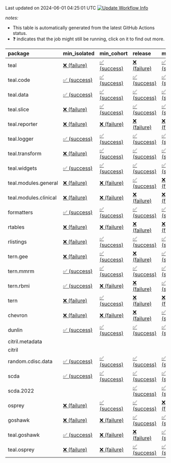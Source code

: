 Last updated on 2024-06-01 04:25:01 UTC [![Update Workflow
Info](https://github.com/averissimo/verdepcheck-status/actions/workflows/update.yaml/badge.svg)](https://github.com/averissimo/verdepcheck-status/actions/workflows/update.yaml)

*notes:*

-   This table is automatically generated from the latest GitHub Actions
    status.
-   ❓ indicates that the job might still be running, click on it to
    find out more.

<table>
<colgroup>
<col style="width: 4%" />
<col style="width: 23%" />
<col style="width: 23%" />
<col style="width: 23%" />
<col style="width: 23%" />
</colgroup>
<thead>
<tr class="header">
<th style="text-align: left;">package</th>
<th style="text-align: left;">min_isolated</th>
<th style="text-align: left;">min_cohort</th>
<th style="text-align: left;">release</th>
<th style="text-align: left;">max</th>
</tr>
</thead>
<tbody>
<tr class="odd">
<td style="text-align: left;">teal</td>
<td
style="text-align: left;"><a href="https://github.com/insightsengineering/teal/actions/runs/9240413261/job/25420660781">❌
(failure)</a></td>
<td
style="text-align: left;"><a href="https://github.com/insightsengineering/teal/actions/runs/9240413261/job/25420660626">✅
(success)</a></td>
<td
style="text-align: left;"><a href="https://github.com/insightsengineering/teal/actions/runs/9240413261/job/25420660853">❌
(failure)</a></td>
<td
style="text-align: left;"><a href="https://github.com/insightsengineering/teal/actions/runs/9240413261/job/25420660700">✅
(success)</a></td>
</tr>
<tr class="even">
<td style="text-align: left;">teal.code</td>
<td
style="text-align: left;"><a href="https://github.com/insightsengineering/teal.code/actions/runs/9240414806/job/25420664206">✅
(success)</a></td>
<td
style="text-align: left;"><a href="https://github.com/insightsengineering/teal.code/actions/runs/9240414806/job/25420664419">✅
(success)</a></td>
<td
style="text-align: left;"><a href="https://github.com/insightsengineering/teal.code/actions/runs/9240414806/job/25420664127">✅
(success)</a></td>
<td
style="text-align: left;"><a href="https://github.com/insightsengineering/teal.code/actions/runs/9240414806/job/25420664306">✅
(success)</a></td>
</tr>
<tr class="odd">
<td style="text-align: left;">teal.data</td>
<td
style="text-align: left;"><a href="https://github.com/insightsengineering/teal.data/actions/runs/9240415549/job/25420665606">✅
(success)</a></td>
<td
style="text-align: left;"><a href="https://github.com/insightsengineering/teal.data/actions/runs/9240415549/job/25420665410">✅
(success)</a></td>
<td
style="text-align: left;"><a href="https://github.com/insightsengineering/teal.data/actions/runs/9240415549/job/25420665508">✅
(success)</a></td>
<td
style="text-align: left;"><a href="https://github.com/insightsengineering/teal.data/actions/runs/9240415549/job/25420665317">✅
(success)</a></td>
</tr>
<tr class="even">
<td style="text-align: left;">teal.slice</td>
<td
style="text-align: left;"><a href="https://github.com/insightsengineering/teal.slice/actions/runs/9240421445/job/25420678149">❌
(failure)</a></td>
<td
style="text-align: left;"><a href="https://github.com/insightsengineering/teal.slice/actions/runs/9240421445/job/25420678002">✅
(success)</a></td>
<td
style="text-align: left;"><a href="https://github.com/insightsengineering/teal.slice/actions/runs/9240421445/job/25420678107">✅
(success)</a></td>
<td
style="text-align: left;"><a href="https://github.com/insightsengineering/teal.slice/actions/runs/9240421445/job/25420678049">✅
(success)</a></td>
</tr>
<tr class="odd">
<td style="text-align: left;">teal.reporter</td>
<td
style="text-align: left;"><a href="https://github.com/insightsengineering/teal.reporter/actions/runs/9240417933/job/25420670827">❌
(failure)</a></td>
<td
style="text-align: left;"><a href="https://github.com/insightsengineering/teal.reporter/actions/runs/9240417933/job/25420670577">❌
(failure)</a></td>
<td
style="text-align: left;"><a href="https://github.com/insightsengineering/teal.reporter/actions/runs/9240417933/job/25420670656">❌
(failure)</a></td>
<td
style="text-align: left;"><a href="https://github.com/insightsengineering/teal.reporter/actions/runs/9240417933/job/25420670755">❌
(failure)</a></td>
</tr>
<tr class="even">
<td style="text-align: left;">teal.logger</td>
<td
style="text-align: left;"><a href="https://github.com/insightsengineering/teal.logger/actions/runs/9240414698/job/25420664142">✅
(success)</a></td>
<td
style="text-align: left;"><a href="https://github.com/insightsengineering/teal.logger/actions/runs/9240414698/job/25420663978">✅
(success)</a></td>
<td
style="text-align: left;"><a href="https://github.com/insightsengineering/teal.logger/actions/runs/9240414698/job/25420664214">✅
(success)</a></td>
<td
style="text-align: left;"><a href="https://github.com/insightsengineering/teal.logger/actions/runs/9240414698/job/25420664054">✅
(success)</a></td>
</tr>
<tr class="odd">
<td style="text-align: left;">teal.transform</td>
<td
style="text-align: left;"><a href="https://github.com/insightsengineering/teal.transform/actions/runs/9240419000/job/25420672630">❌
(failure)</a></td>
<td
style="text-align: left;"><a href="https://github.com/insightsengineering/teal.transform/actions/runs/9240419000/job/25420672518">✅
(success)</a></td>
<td
style="text-align: left;"><a href="https://github.com/insightsengineering/teal.transform/actions/runs/9240419000/job/25420672678">✅
(success)</a></td>
<td
style="text-align: left;"><a href="https://github.com/insightsengineering/teal.transform/actions/runs/9240419000/job/25420672584">✅
(success)</a></td>
</tr>
<tr class="even">
<td style="text-align: left;">teal.widgets</td>
<td
style="text-align: left;"><a href="https://github.com/insightsengineering/teal.widgets/actions/runs/9240428682/job/25420694197">✅
(success)</a></td>
<td
style="text-align: left;"><a href="https://github.com/insightsengineering/teal.widgets/actions/runs/9240428682/job/25420694130">✅
(success)</a></td>
<td
style="text-align: left;"><a href="https://github.com/insightsengineering/teal.widgets/actions/runs/9240428682/job/25420694253">✅
(success)</a></td>
<td
style="text-align: left;"><a href="https://github.com/insightsengineering/teal.widgets/actions/runs/9240428682/job/25420694062">✅
(success)</a></td>
</tr>
<tr class="odd">
<td style="text-align: left;">teal.modules.general</td>
<td
style="text-align: left;"><a href="https://github.com/insightsengineering/teal.modules.general/actions/runs/9240413559/job/25420661326">❌
(failure)</a></td>
<td
style="text-align: left;"><a href="https://github.com/insightsengineering/teal.modules.general/actions/runs/9240413559/job/25420661169">❌
(failure)</a></td>
<td
style="text-align: left;"><a href="https://github.com/insightsengineering/teal.modules.general/actions/runs/9240413559/job/25420661412">✅
(success)</a></td>
<td
style="text-align: left;"><a href="https://github.com/insightsengineering/teal.modules.general/actions/runs/9240413559/job/25420661226">❌
(failure)</a></td>
</tr>
<tr class="even">
<td style="text-align: left;">teal.modules.clinical</td>
<td
style="text-align: left;"><a href="https://github.com/insightsengineering/teal.modules.clinical/actions/runs/9240424423/job/25420685217">❌
(failure)</a></td>
<td
style="text-align: left;"><a href="https://github.com/insightsengineering/teal.modules.clinical/actions/runs/9240424423/job/25420685023">❌
(failure)</a></td>
<td
style="text-align: left;"><a href="https://github.com/insightsengineering/teal.modules.clinical/actions/runs/9240424423/job/25420685308">❌
(failure)</a></td>
<td
style="text-align: left;"><a href="https://github.com/insightsengineering/teal.modules.clinical/actions/runs/9240424423/job/25420685115">❌
(failure)</a></td>
</tr>
<tr class="odd">
<td style="text-align: left;">formatters</td>
<td
style="text-align: left;"><a href="https://github.com/insightsengineering/formatters/actions/runs/9240422063/job/25420679917">✅
(success)</a></td>
<td
style="text-align: left;"><a href="https://github.com/insightsengineering/formatters/actions/runs/9240422063/job/25420679788">✅
(success)</a></td>
<td
style="text-align: left;"><a href="https://github.com/insightsengineering/formatters/actions/runs/9240422063/job/25420679995">✅
(success)</a></td>
<td
style="text-align: left;"><a href="https://github.com/insightsengineering/formatters/actions/runs/9240422063/job/25420679842">✅
(success)</a></td>
</tr>
<tr class="even">
<td style="text-align: left;">rtables</td>
<td
style="text-align: left;"><a href="https://github.com/insightsengineering/rtables/actions/runs/9240413257/job/25420660889">❌
(failure)</a></td>
<td
style="text-align: left;"><a href="https://github.com/insightsengineering/rtables/actions/runs/9240413257/job/25420660803">❌
(failure)</a></td>
<td
style="text-align: left;"><a href="https://github.com/insightsengineering/rtables/actions/runs/9240413257/job/25420660964">❌
(failure)</a></td>
<td
style="text-align: left;"><a href="https://github.com/insightsengineering/rtables/actions/runs/9240413257/job/25420660675">❌
(failure)</a></td>
</tr>
<tr class="odd">
<td style="text-align: left;">rlistings</td>
<td
style="text-align: left;"><a href="https://github.com/insightsengineering/rlistings/actions/runs/9240417209/job/25420669524">❌
(failure)</a></td>
<td
style="text-align: left;"><a href="https://github.com/insightsengineering/rlistings/actions/runs/9240417209/job/25420669668">✅
(success)</a></td>
<td
style="text-align: left;"><a href="https://github.com/insightsengineering/rlistings/actions/runs/9240417209/job/25420669738">✅
(success)</a></td>
<td
style="text-align: left;"><a href="https://github.com/insightsengineering/rlistings/actions/runs/9240417209/job/25420669606">✅
(success)</a></td>
</tr>
<tr class="even">
<td style="text-align: left;">tern.gee</td>
<td
style="text-align: left;"><a href="https://github.com/insightsengineering/tern.gee/actions/runs/9240423359/job/25420682373">❌
(failure)</a></td>
<td
style="text-align: left;"><a href="https://github.com/insightsengineering/tern.gee/actions/runs/9240423359/job/25420682283">✅
(success)</a></td>
<td
style="text-align: left;"><a href="https://github.com/insightsengineering/tern.gee/actions/runs/9240423359/job/25420682445">❌
(failure)</a></td>
<td
style="text-align: left;"><a href="https://github.com/insightsengineering/tern.gee/actions/runs/9240423359/job/25420682412">✅
(success)</a></td>
</tr>
<tr class="odd">
<td style="text-align: left;">tern.mmrm</td>
<td
style="text-align: left;"><a href="https://github.com/insightsengineering/tern.mmrm/actions/runs/9240428885/job/25420694655">✅
(success)</a></td>
<td
style="text-align: left;"><a href="https://github.com/insightsengineering/tern.mmrm/actions/runs/9240428885/job/25420694566">✅
(success)</a></td>
<td
style="text-align: left;"><a href="https://github.com/insightsengineering/tern.mmrm/actions/runs/9240428885/job/25420694743">✅
(success)</a></td>
<td
style="text-align: left;"><a href="https://github.com/insightsengineering/tern.mmrm/actions/runs/9240428885/job/25420694455">✅
(success)</a></td>
</tr>
<tr class="even">
<td style="text-align: left;">tern.rbmi</td>
<td
style="text-align: left;"><a href="https://github.com/insightsengineering/tern.rbmi/actions/runs/9240422105/job/25420680108">✅
(success)</a></td>
<td
style="text-align: left;"><a href="https://github.com/insightsengineering/tern.rbmi/actions/runs/9240422105/job/25420679944">❌
(failure)</a></td>
<td
style="text-align: left;"><a href="https://github.com/insightsengineering/tern.rbmi/actions/runs/9240422105/job/25420680178">❌
(failure)</a></td>
<td
style="text-align: left;"><a href="https://github.com/insightsengineering/tern.rbmi/actions/runs/9240422105/job/25420680033">✅
(success)</a></td>
</tr>
<tr class="odd">
<td style="text-align: left;">tern</td>
<td
style="text-align: left;"><a href="https://github.com/insightsengineering/tern/actions/runs/9240417735/job/25420670529">❌
(failure)</a></td>
<td
style="text-align: left;"><a href="https://github.com/insightsengineering/tern/actions/runs/9240417735/job/25420670324">✅
(success)</a></td>
<td
style="text-align: left;"><a href="https://github.com/insightsengineering/tern/actions/runs/9240417735/job/25420670602">❌
(failure)</a></td>
<td
style="text-align: left;"><a href="https://github.com/insightsengineering/tern/actions/runs/9240417735/job/25420670406">❌
(failure)</a></td>
</tr>
<tr class="even">
<td style="text-align: left;">chevron</td>
<td
style="text-align: left;"><a href="https://github.com/insightsengineering/chevron/actions/runs/9240429506/job/25420695422">❌
(failure)</a></td>
<td
style="text-align: left;"><a href="https://github.com/insightsengineering/chevron/actions/runs/9240429506/job/25420695490">❌
(failure)</a></td>
<td
style="text-align: left;"><a href="https://github.com/insightsengineering/chevron/actions/runs/9240429506/job/25420695628">❌
(failure)</a></td>
<td
style="text-align: left;"><a href="https://github.com/insightsengineering/chevron/actions/runs/9240429506/job/25420695564">✅
(success)</a></td>
</tr>
<tr class="odd">
<td style="text-align: left;">dunlin</td>
<td
style="text-align: left;"><a href="https://github.com/insightsengineering/dunlin/actions/runs/9240416165/job/25420666533">✅
(success)</a></td>
<td
style="text-align: left;"><a href="https://github.com/insightsengineering/dunlin/actions/runs/9240416165/job/25420666400">✅
(success)</a></td>
<td
style="text-align: left;"><a href="https://github.com/insightsengineering/dunlin/actions/runs/9240416165/job/25420666607">✅
(success)</a></td>
<td
style="text-align: left;"><a href="https://github.com/insightsengineering/dunlin/actions/runs/9240416165/job/25420666471">✅
(success)</a></td>
</tr>
<tr class="even">
<td style="text-align: left;">citril.metadata</td>
<td style="text-align: left;"></td>
<td style="text-align: left;"></td>
<td style="text-align: left;"></td>
<td style="text-align: left;"></td>
</tr>
<tr class="odd">
<td style="text-align: left;">citril</td>
<td style="text-align: left;"></td>
<td style="text-align: left;"></td>
<td style="text-align: left;"></td>
<td style="text-align: left;"></td>
</tr>
<tr class="even">
<td style="text-align: left;">random.cdisc.data</td>
<td
style="text-align: left;"><a href="https://github.com/insightsengineering/random.cdisc.data/actions/runs/9240420971/job/25420676978">✅
(success)</a></td>
<td
style="text-align: left;"><a href="https://github.com/insightsengineering/random.cdisc.data/actions/runs/9240420971/job/25420676817">✅
(success)</a></td>
<td
style="text-align: left;"><a href="https://github.com/insightsengineering/random.cdisc.data/actions/runs/9240420971/job/25420677057">✅
(success)</a></td>
<td
style="text-align: left;"><a href="https://github.com/insightsengineering/random.cdisc.data/actions/runs/9240420971/job/25420676898">✅
(success)</a></td>
</tr>
<tr class="odd">
<td style="text-align: left;">scda</td>
<td
style="text-align: left;"><a href="https://github.com/insightsengineering/scda/actions/runs/9240417164/job/25420669608">✅
(success)</a></td>
<td
style="text-align: left;"><a href="https://github.com/insightsengineering/scda/actions/runs/9240417164/job/25420669468">✅
(success)</a></td>
<td
style="text-align: left;"><a href="https://github.com/insightsengineering/scda/actions/runs/9240417164/job/25420669392">✅
(success)</a></td>
<td
style="text-align: left;"><a href="https://github.com/insightsengineering/scda/actions/runs/9240417164/job/25420669532">✅
(success)</a></td>
</tr>
<tr class="even">
<td style="text-align: left;">scda.2022</td>
<td style="text-align: left;"></td>
<td style="text-align: left;"></td>
<td
style="text-align: left;"><a href="https://github.com/insightsengineering/scda.2022/actions/runs/9240422657/job/25420680896">✅
(success)</a></td>
<td
style="text-align: left;"><a href="https://github.com/insightsengineering/scda.2022/actions/runs/9240422657/job/25420680959">✅
(success)</a></td>
</tr>
<tr class="odd">
<td style="text-align: left;">osprey</td>
<td
style="text-align: left;"><a href="https://github.com/insightsengineering/osprey/actions/runs/9240426941/job/25420690105">❌
(failure)</a></td>
<td
style="text-align: left;"><a href="https://github.com/insightsengineering/osprey/actions/runs/9240426941/job/25420690017">✅
(success)</a></td>
<td
style="text-align: left;"><a href="https://github.com/insightsengineering/osprey/actions/runs/9240426941/job/25420690186">✅
(success)</a></td>
<td
style="text-align: left;"><a href="https://github.com/insightsengineering/osprey/actions/runs/9240426941/job/25420689938">❌
(failure)</a></td>
</tr>
<tr class="even">
<td style="text-align: left;">goshawk</td>
<td
style="text-align: left;"><a href="https://github.com/insightsengineering/goshawk/actions/runs/9240422087/job/25420679927">❌
(failure)</a></td>
<td
style="text-align: left;"><a href="https://github.com/insightsengineering/goshawk/actions/runs/9240422087/job/25420680004">❌
(failure)</a></td>
<td
style="text-align: left;"><a href="https://github.com/insightsengineering/goshawk/actions/runs/9240422087/job/25420680071">✅
(success)</a></td>
<td
style="text-align: left;"><a href="https://github.com/insightsengineering/goshawk/actions/runs/9240422087/job/25420679864">✅
(success)</a></td>
</tr>
<tr class="odd">
<td style="text-align: left;">teal.goshawk</td>
<td
style="text-align: left;"><a href="https://github.com/insightsengineering/teal.goshawk/actions/runs/9240421447/job/25420678193">✅
(success)</a></td>
<td
style="text-align: left;"><a href="https://github.com/insightsengineering/teal.goshawk/actions/runs/9240421447/job/25420678140">❌
(failure)</a></td>
<td
style="text-align: left;"><a href="https://github.com/insightsengineering/teal.goshawk/actions/runs/9240421447/job/25420678260">❌
(failure)</a></td>
<td
style="text-align: left;"><a href="https://github.com/insightsengineering/teal.goshawk/actions/runs/9240421447/job/25420678079">✅
(success)</a></td>
</tr>
<tr class="even">
<td style="text-align: left;">teal.osprey</td>
<td
style="text-align: left;"><a href="https://github.com/insightsengineering/teal.osprey/actions/runs/9240425740/job/25420687458">❌
(failure)</a></td>
<td
style="text-align: left;"><a href="https://github.com/insightsengineering/teal.osprey/actions/runs/9240425740/job/25420687383">❌
(failure)</a></td>
<td
style="text-align: left;"><a href="https://github.com/insightsengineering/teal.osprey/actions/runs/9240425740/job/25420687489">✅
(success)</a></td>
<td
style="text-align: left;"><a href="https://github.com/insightsengineering/teal.osprey/actions/runs/9240425740/job/25420687416">✅
(success)</a></td>
</tr>
</tbody>
</table>
